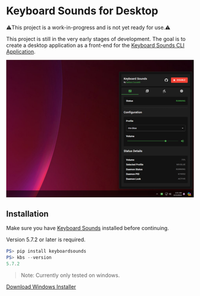 # Keyboard Sounds for Desktop

⚠️This project is a work-in-progress and is not yet ready for use.⚠️

This project is still in the very early stages of development. The goal is to create a desktop application as a front-end for the [Keyboard Sounds CLI Application](https://github.com/nathan-fiscaletti/keyboardsounds).

![Preview](./preview.png)

## Installation

Make sure you have [Keyboard Sounds](https://github.com/nathan-fiscaletti/keyboardsounds) installed before continuing.

Version 5.7.2 or later is required.

```powershell
PS> pip install keyboardsounds
PS> kbs --version
5.7.2
```

> Note: Currently only tested on windows.

[Download Windows Installer](https://github.com/nathan-fiscaletti/keyboardsounds-desktop/releases/latest/download/Keyboard.Sounds.msi)
